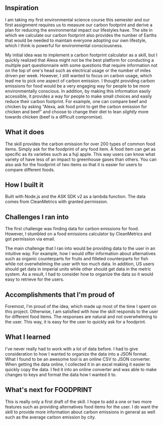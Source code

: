 ## Inspiration

I am taking my first environmental science course this semester and our first assignment requires us to measure our carbon footprint and derive a plan for reducing the environmental impact our lifestyles have. The site in which we calculate our carbon footprint also provides the number of Earths that would be needed to maintain everyone adopting our own lifestyle, which I think is powerful for environmental consciousness.

My initial idea was to implement a carbon footprint calculator as a skill, but I quickly realized that Alexa might not be the best platform for conducting a multiple part questionnaire with some questions that require information not on the top of one's head such as electrical usage or the number of miles driven per week. However, I still wanted to focus on carbon usage, which lead me to pick one aspect of carbon emission. I thought providing carbon emissions for food would be a very engaging way for people to be more environmentally conscious. In addition, by making this information easily accessible, it provides a way for people to make small choices and easily reduce their carbon footprint. For example, one can compare beef and chicken by asking "Alexa, ask food print to get the carbon emission for chicken and beef" and choose to change their diet to lean _slightly_ more towards chicken (beef is a difficult compromise).

## What it does

The skill provides the carbon emission for over 200 types of common food items. Simply ask for the foodprint of any food item. A food item can get as specific as its varieties such as a fuji apple. This way users can know what variety of have less of an impact to greenhouse gases than others. You can also ask for the foodprint of two items so that it is easier for users to compare different foods.

## How I built it

Built with Node.js and the ASK SDK v2 as a lambda function. The data comes from CleanMetrics with granted permission. 

## Challenges I ran into

The first challenge was finding data for carbon emissions for food. However, I stumbled on a food emissions calculator by CleanMetrics and got permission via email.

The main challenge that I ran into would be providing data to the user in an intuitive way. For example, how I would offer information about alternatives such as organic counterparts for fruits and filleted counterparts for fish while not overwhelming the user with too much data. In addition, US users should get data in imperial units while other should get data in the metric system. As a result, I had to consider how to organize the data so it would easy to retrieve for the users.

## Accomplishments that I'm proud of

Foremost, I'm proud of the idea, which made up most of the time I spent on this project. Otherwise, I am satisfied with how the skill responds to the user for different food items. The responses are natural and not overwhelming to the user. This way, it is easy for the user to quickly ask for a foodprint.

## What I learned

I've never really had to work with a lot of data before. I had to give consideration to how I wanted to organize the data into a JSON format. What I found to be an awesome tool is an online CSV to JSON converter. When getting the data online, I collected it in an excel making it easier to quickly copy the data. I fed it into an online converter and was able to make changes to keys and format the data how I wanted it to.

## What's next for FOODPRINT

This is really only a first draft of the skill. I hope to add a one or two more features such as providing alternatives food items for the user. I do want the skill to provide more information about carbon emissions in general as well such as the average carbon emission by city.
